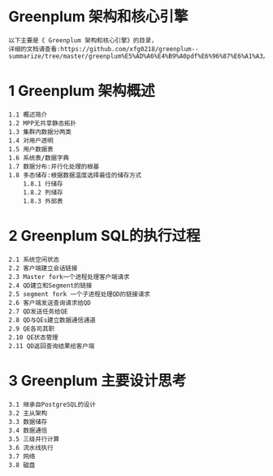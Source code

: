 # Greenplum 架构和核心引擎
	以下主要是《 Greenplum 架构和核心引擎》的目录，
	详细的文档请查看:https://github.com/xfg0218/greenplum--summarize/tree/master/greenplum%E5%AD%A6%E4%B9%A0pdf%E6%96%87%E6%A1%A3/Greenplum%E4%BB%8E%E5%85%A5%E9%97%A8%E5%88%B0%E7%B2%BE%E9%80%9A
# 1 Greenplum 架构概述
	1.1 概述简介
	1.2 MPP无共享静态拓扑
	1.3 集群内数据分两类
	1.4 对用户透明
	1.5 用户数据表
	1.6 系统表/数据字典
	1.7 数据分布:并行化处理的根基
	1.8 多态储存:根据数据温度选择最佳的储存方式
		1.8.1 行储存
		1.8.2 列储存
		1.8.3 外部表
# 2 Greenplum SQL的执行过程
	2.1 系统空闲状态
	2.2 客户端建立会话链接
	2.3 Master fork一个进程处理客户端请求
	2.4 QD建立和Segment的链接
	2.5 segment fork 一个子进程处理QD的链接请求
	2.6 客户端发送查询请求给QD
	2.7 QD发送任务给QE
	2.8 QD与QEs建立数据通信通道
	2.9 QE各司其职
	2.10 QE状态管理
	2.11 QD返回查询结果给客户端
# 3 Greenplum 主要设计思考
	3.1 继承自PostgreSQL的设计
	3.2 主从架构
	3.3 数据储存
	3.4 数据通信
	3.5 三级并行计算
	3.6 流水线执行
	3.7 网络
	3.8 磁盘